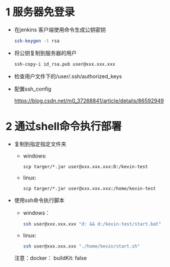 # 1 服务器免登录

* 在jenkins 客户端使用命令生成公钥密钥

  ```bash
  ssh-keygen -t rsa
  ```

* 将公钥复制到服务器的用户

  ```bash
  ssh-copy-i id_rsa.pub user@xxx.xxx.xxx
  ```

* 检查用户文件下的/user/.ssh/authorized_keys

* 配置ssh_config

  https://blog.csdn.net/m0_37268841/article/details/86592949



# 2 通过shell命令执行部署

* 复制到指定指定文件夹

  * windows:

    ``` 
    scp targer/*.jar user@xxx.xxx.xxx:D:/kevin-test
    ```

  * linux:

    ```
    scp targer/*.jar user@xxx.xxx.xxx:/home/kevin-test
    ```

* 使用ssh命令执行脚本

  * windows：

    ```bash
    ssh user@xxx.xxx.xxx "d: && d:/kevin-test/start.bat"
    ```

  * linux:

    ```bash
    ssh user@xxx.xxx.xxx "./home/kevin/start.sh"
    ```

  注意：docker： buildKit: false

  
















